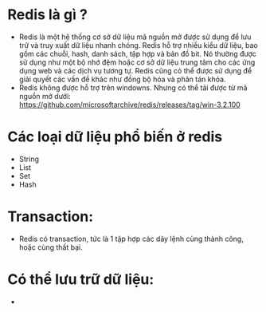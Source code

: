 # Redis là gì ?
- Redis là một hệ thống cơ sở dữ liệu mã nguồn mở được sử dụng để lưu trữ và truy xuất dữ liệu nhanh chóng. Redis hỗ trợ nhiều kiểu dữ liệu, bao gồm các chuỗi, hash, danh sách, tập hợp và bản đồ bit. Nó thường được sử dụng như một bộ nhớ đệm hoặc cơ sở dữ liệu trung tâm cho các ứng dụng web và các dịch vụ tương tự. Redis cũng có thể được sử dụng để giải quyết các vấn đề khác như đồng bộ hóa và phân tán khóa.
- Redis không được hỗ trợ trên windowns. Nhưng có thể tải được từ mã nguồn mở dưới:
https://github.com/microsoftarchive/redis/releases/tag/win-3.2.100

# Các loại dữ liệu phổ biến ở redis
- String
- List
- Set
- Hash 

# Transaction:
- Redis có transaction, tức là 1 tập hợp các dãy lệnh cùng thành công, hoặc cùng thất bại.

# Có thể lưu trữ dữ liệu:
- 




